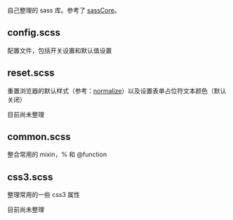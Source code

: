 自己整理的 sass 库。参考了 [sassCore](https://github.com/marvin1023/sassCore)。

## config.scss ##

配置文件，包括开关设置和默认值设置

## reset.scss ##

重置浏览器的默认样式（参考：[normalize](https://github.com/necolas/normalize.css/)）以及设置表单占位符文本颜色（默认关闭）

目前尚未整理

## common.scss ##

整合常用的 mixin，% 和 @function

## css3.scss ##

整理常用的一些 css3 属性

目前尚未整理
